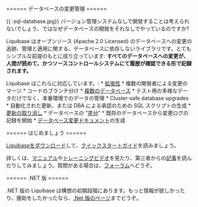 ======  データベースの変更管理 ======

{{ :sql-database.jpg}} バージョン管理システムなしで開発することは考えられないでしょう、ではなぜデータベースの開発をそれなしでやっているのですか?

Liquibase はオープンソース (Apache 2.0 Licensed) のデータベースへの変更の追跡、管理と適用に関する、データベースに依存しないライブラリです。とてもシンプルな前提のもとに成り立っています: **すべてのデータベースへの変更が、人間が読めて、かつソースコントロールシステムにて履歴が確認できる形で記録されます。**

Liquibase はこれらに対応しています。:
    * [拡張性](http://liquibase.org/extensions)
    * 複数の開発者による変更のマージ
    * コードのブランチ分け
    * [複数のデータベース](databases)
    * テスト用の多様なデータだけでなく、本番環境でのデータの管理
    * Cluster-safe database upgrades
    * 自動化された更新、または DBA による承認のための SQL スクリプトの生成
    * [更新の取り消し](ja/manual/rollback)
    * データベースの "[差分](ja/manual:diff)"
    * 既存のデータベースから変更ログの記録を開始
    * [データベース変更ドキュメント](ja/manual:dbdoc)の生成

====== はじめましょう ======

[Liquibaseをダウンロード](download)して、[クイックスタートガイド](quickstart)を読みましょう。

詳しくは、[マニュアル](ja/manual/home)や[トレーニングビデオ](FAQ]]を読んだり、[[training)を見たり、第三者からの[記事](articles)を読んだりしてみましょう。質問がある場合は、[フォーラム](community)へどうぞ。

====== .NET 版 ======

.NET 版の Liquibase は構想の初期段階にあります。もっと情報が欲しかったり、援助をしたかったなら、[.Net 版のページ](dotnetport)までどうぞ。